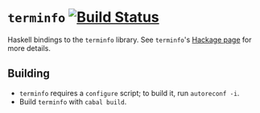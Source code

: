 `terminfo` [![Build Status](https://travis-ci.org/judah/terminfo.png?branch=master)](https://travis-ci.org/judah/terminfo)
==========

Haskell bindings to the `terminfo` library. See `terminfo`'s [Hackage page](http://hackage.haskell.org/package/terminfo) for more details.

Building
--------

* `terminfo` requires a `configure` script; to build it, run `autoreconf -i`.
* Build `terminfo` with `cabal build`.
